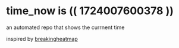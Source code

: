 # time_now is (( 1724007600378 ))

an automated repo that shows the currnent time

inspired by [breakingheatmap](https://github.com/breakingheatmap/breakingheatmap)